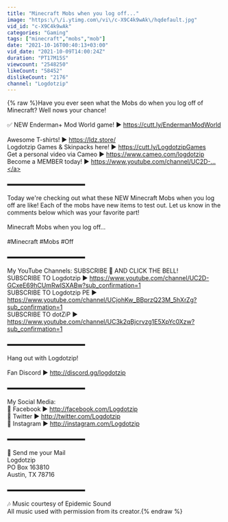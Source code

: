 ```yaml
---
title: "Minecraft Mobs when you log off..."
image: "https:\/\/i.ytimg.com\/vi\/c-X9C4k9wAk\/hqdefault.jpg"
vid_id: "c-X9C4k9wAk"
categories: "Gaming"
tags: ["minecraft","mobs","mob"]
date: "2021-10-16T00:40:13+03:00"
vid_date: "2021-10-09T14:00:24Z"
duration: "PT17M15S"
viewcount: "2548250"
likeCount: "58452"
dislikeCount: "2176"
channel: "Logdotzip"
---
```

{% raw %}Have you ever seen what the Mobs do when you log off of Minecraft? Well nows your chance! <br /><br />✅ NEW Enderman+ Mod World game! ► <a rel="nofollow" target="blank" href="https://cutt.ly/EndermanModWorld">https://cutt.ly/EndermanModWorld</a><br /><br />Awesome T-shirts! ► <a rel="nofollow" target="blank" href="https://ldz.store/">https://ldz.store/</a><br />Logdotzip Games &amp; Skinpacks here! ► <a rel="nofollow" target="blank" href="https://cutt.ly/LogdotzipGames">https://cutt.ly/LogdotzipGames</a><br />Get a personal video via Cameo ► <a rel="nofollow" target="blank" href="https://www.cameo.com/logdotzip">https://www.cameo.com/logdotzip</a><br />Become a MEMBER today! ► <a rel="nofollow" target="blank" href="https://www.youtube.com/channel/UC2D-...">https://www.youtube.com/channel/UC2D-...</a><br /><br />▬▬▬▬▬▬▬▬▬▬▬▬▬<br /><br />Today we're checking out what these NEW Minecraft Mobs when you log off are like! Each of the mobs have new items to test out. Let us know in the comments below which was your favorite part!<br /><br />Minecraft Mobs when you log off...<br /><br />#Minecraft #Mobs #Off<br /><br />▬▬▬▬▬▬▬▬▬▬▬▬▬<br /><br />My YouTube Channels: SUBSCRIBE 🔔 AND CLICK THE BELL!<br />SUBSCRIBE TO Logdotzip ► <a rel="nofollow" target="blank" href="https://www.youtube.com/channel/UC2D-GCxeE69hCUmRwISXABw?sub_confirmation=1">https://www.youtube.com/channel/UC2D-GCxeE69hCUmRwISXABw?sub_confirmation=1</a><br />SUBSCRIBE TO Logdotzip PE ► <a rel="nofollow" target="blank" href="https://www.youtube.com/channel/UCjohKw_BBprzQ23M_5hXrZg?sub_confirmation=1">https://www.youtube.com/channel/UCjohKw_BBprzQ23M_5hXrZg?sub_confirmation=1</a><br />SUBSCRIBE TO dotZiP ► <a rel="nofollow" target="blank" href="https://www.youtube.com/channel/UC3k2qBjcrvzg1E5XpYc0Xzw?sub_confirmation=1">https://www.youtube.com/channel/UC3k2qBjcrvzg1E5XpYc0Xzw?sub_confirmation=1</a><br /><br />▬▬▬▬▬▬▬▬▬▬▬▬▬<br /><br />Hang out with Logdotzip!<br /><br />Fan Discord ► <a rel="nofollow" target="blank" href="http://discord.gg/logdotzip">http://discord.gg/logdotzip</a><br /><br />▬▬▬▬▬▬▬▬▬▬▬▬▬<br /><br />My Social Media:<br />📰 Facebook ► <a rel="nofollow" target="blank" href="http://facebook.com/Logdotzip">http://facebook.com/Logdotzip</a><br />💬 Twitter ► <a rel="nofollow" target="blank" href="http://twitter.com/Logdotzip">http://twitter.com/Logdotzip</a><br />📸 Instagram ► <a rel="nofollow" target="blank" href="http://instagram.com/Logdotzip">http://instagram.com/Logdotzip</a><br /><br />▬▬▬▬▬▬▬▬▬▬▬▬▬<br /><br />📨 Send me your Mail<br />Logdotzip <br />PO Box 163810 <br />Austin, TX 78716﻿<br /><br />▬▬▬▬▬▬▬▬▬▬▬▬▬<br /><br />🎶 Music courtesy of Epidemic Sound<br />All music used with permission from its creator.{% endraw %}
